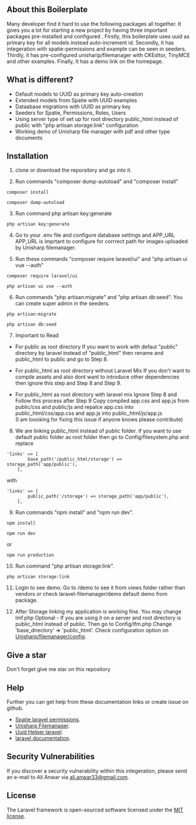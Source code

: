 ## About this Boilerplate

Many developer find it hard to use the following packages all together. It gives you a lot for starting a new project by having three important packages pre-installed and configured . Firstly, this boilerplate uses uuid as primary key for all models instead auto-increment id. Secondly, it has integeration with spatie-permissions and example can be seen in seeders. Thirdly, it has pre-configured  unisharip/filemanager with CKEditor, TinyMCE and other examples. Finally, It has a demo link on the homepage.

## What is different? 
- Default models to UUID as primary key auto-creation
- Extended models from Spatie with UUID examples
- Dataabase migrations with UUID as primary key 
- Seeders for Spatie, Permissions, Roles, Users
- Using server type of set up for root directory public_html instead of public with "php artisan storage:link" configuration
- Working demo of Unisharp file manager with pdf and other type documents 



## Installation 
1. clone or download the reporsitory and go into it. 

2. Run commands "composer dump-autoload" and "composer install"
```
composer install
```

```
composer dump-autoload
```
3. Run command php artisan key:generate

```
php artisan key:generate

```

4. Go to your .env file and configure database settings and APP_URL
APP_URL is imprtant to configure for corrrect path for images uploaded by Unisharp filemanager.



5. Run these commands "composer require laravel/ui" and "php artisan ui vue --auth"
```
composer require laravel/ui

php artisan ui vue --auth
```


6. Run commands "php artisan:migrate" and "php artisan db:seed". You can create super admin in the seeders.

```
php artisan:migrate

php artisan db:seed
```


7. Important to Read
- For public as root directory 
 If you want to work with defaut "public" directory by laravel instead of "public_html" then rename and public_html to public and go to Step 8.
 
 - For public_html as root directory without Laravel Mix
 If you don't want to compile assets and also dont want to introduce other dependencies then ignore this step and Step 8 and Step 9.

- For public_html as root directory with laravel mix 
Ignore Step 8 and Follow this process after Step 9
Copy compiled app.css and app.js from public/css and public/js and repalce app.css into public_html/css/app.css and app.js into public_html/js/app.js  
(I am loooking for fixing this issue if anyone knows please contribute)


8. We are linking public_html instead of public folder. if you want to use default public folder as root folder then go to Config/filesystem.php and replace 
```
'links' => [
        base_path('/public_html/storage') => storage_path('app/public'),
    ],
```
with
``` 
'links' => [
        public_path('/storage') => storage_path('app/public'),
    ],
```



9. Run commands "npm install" and "npm run dev".
```
npm install
```
```
npm run dev
```
or 
```
npm run production
```


10. Run command "php artisan storage:link".
```
php artisan storage:link
```

11. Login to see demo. Go to /demo to see it from views folder rather than vendors  or check laravel-filemanager/demo default demo from package.

12. After Storage linking my application is working fine. You may change lmf.php 
 Optional - If you are using it on a server and root directory is public_html instead of public. Then go to Config/lfm.php 
Change 'base_directory' => 'public_html'. Check configuration option on [Unisharp/filemanager/config](https://unisharp.github.io/laravel-filemanager/config).


## Give a star
Don't forget give me star on this repository 


## Help 
Further you can get help from these documentation links or create issue on github.


- [Spatie laravel permissions](https://github.com/spatie/laravel-permission).
- [Unisharp Filemanager](https://unisharp.github.io/laravel-filemanager/installation).
- [Uuid Helper laravel](https://laravel.com/docs/7.x/helpers#method-str-uuid).
- [laravel documentation](https://laravel.com/docs/7.x).



## Security Vulnerabilities

If you discover a security vulnerability within this integeration, please send an e-mail to Ali Anwar via [ali.anwar33@gmail.com](ali.anwar33@gmail.com). 

## License

The Laravel framework is open-sourced software licensed under the [MIT license](https://opensource.org/licenses/MIT).
